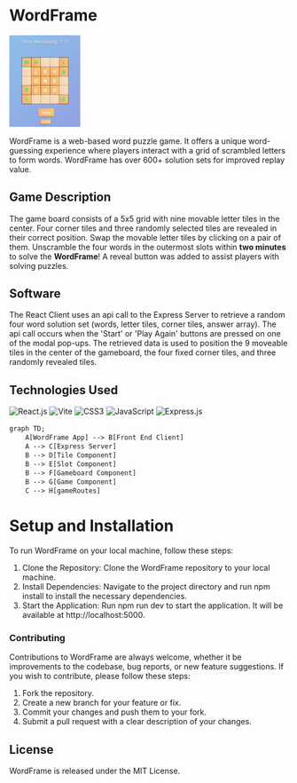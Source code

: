 # WordFrame
<img src="WordFrame2.png" width="128" height="164.8">

WordFrame is a web-based word puzzle game. It offers a unique word-guessing experience where players interact with a grid of scrambled letters to form words. WordFrame has over 600+ solution sets for improved replay value.

## Game Description
The game board consists of a 5x5 grid with nine movable letter tiles in the center. Four corner tiles and three randomly selected tiles are revealed in their correct position. Swap the movable letter tiles by clicking on a pair of them. Unscramble the four words in the outermost slots within **two minutes** to solve the **WordFrame**!
A reveal button was added to assist players with solving puzzles.

## Software 
The React Client uses an api call to the Express Server to retrieve a random four word solution set (words, letter tiles, corner tiles, answer array).
The api call occurs when the 'Start' or 'Play Again' buttons are pressed on one of the modal pop-ups.
The retrieved data is used to position the 9 moveable tiles in the center of the gameboard, the four fixed corner tiles, and three randomly revealed tiles.

## Technologies Used
<p>
  <img src="https://img.shields.io/badge/-React-20232a?style=flat&logo=React&logoColor=61DAFB" alt="React.js" />
  <img src="https://img.shields.io/badge/-Vite-B73BFE?style=flat&logo=Vite&logoColor=ffffff" alt="Vite" />
  <img src="https://img.shields.io/badge/-CSS3-1572B6?style=flat&logo=CSS3&logoColor=ffffff" alt="CSS3" />
  <img src="https://img.shields.io/badge/-JavaScript-323330?style=flat&logo=JavaScript&logoColor=F7DF1E" alt="JavaScript" />
  <img src="https://img.shields.io/badge/-Express.js-000000?style=flat&logo=Express&logoColor=ffffff" alt="Express.js" />
</p>

```mermaid 
graph TD;
    A[WordFrame App] --> B[Front End Client]
    A --> C[Express Server]
    B --> D[Tile Component]
    B --> E[Slot Component]
    B --> F[Gameboard Component]
    B --> G[Game Component]
    C --> H[gameRoutes]
```





# Setup and Installation
To run WordFrame on your local machine, follow these steps:
1. Clone the Repository: Clone the WordFrame repository to your local machine.
2. Install Dependencies: Navigate to the project directory and run npm install to install the necessary dependencies.
3. Start the Application: Run npm run dev to start the application. It will be available at http://localhost:5000.

### Contributing
Contributions to WordFrame are always welcome, whether it be improvements to the codebase, bug reports, or new feature suggestions. If you wish to contribute, please follow these steps:
1. Fork the repository.
2. Create a new branch for your feature or fix.
3. Commit your changes and push them to your fork.
4. Submit a pull request with a clear description of your changes.
   
## License
WordFrame is released under the MIT License.

